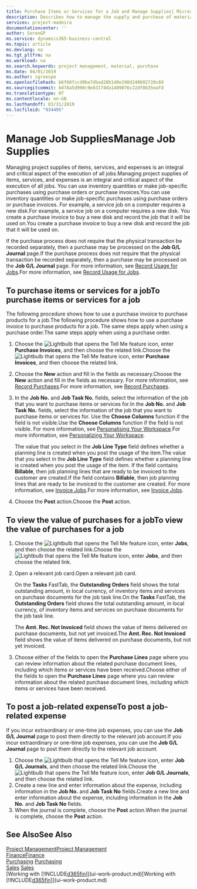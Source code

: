 ```yaml
---
title: Purchase Items or Services for a Job and Manage Supplies| Microsoft Docs
description: Describes how to manage the supply and purchase of material and services to jobs.
services: project-madeira
documentationcenter: ''
author: SorenGP
ms.service: dynamics365-business-central
ms.topic: article
ms.devlang: na
ms.tgt_pltfrm: na
ms.workload: na
ms.search.keywords: project management, material, purchase
ms.date: 04/01/2019
ms.author: sgroespe
ms.openlocfilehash: b6f60fccd9be7dbad28b1d0e190d240602720c69
ms.sourcegitcommit: bd78a5d990c9e83174da1409076c22df8b35eafd
ms.translationtype: HT
ms.contentlocale: en-GB
ms.lasthandoff: 03/31/2019
ms.locfileid: "934495"
---
```

# <a name="manage-job-supplies"></a><span data-ttu-id="55b24-103">Manage Job Supplies</span><span class="sxs-lookup"><span data-stu-id="55b24-103">Manage Job Supplies</span></span>
<span data-ttu-id="55b24-104">Managing project supplies of items, services, and expenses is an integral and critical aspect of the execution of all jobs.</span><span class="sxs-lookup"><span data-stu-id="55b24-104">Managing project supplies of items, services, and expenses is an integral and critical aspect of the execution of all jobs.</span></span> <span data-ttu-id="55b24-105">You can use inventory quantities or make job-specific purchases using purchase orders or purchase invoices.</span><span class="sxs-lookup"><span data-stu-id="55b24-105">You can use inventory quantities or make job-specific purchases using purchase orders or purchase invoices.</span></span> <span data-ttu-id="55b24-106">For example, a service job on a computer requires a new disk.</span><span class="sxs-lookup"><span data-stu-id="55b24-106">For example, a service job on a computer requires a new disk.</span></span> <span data-ttu-id="55b24-107">You create a purchase invoice to buy a new disk and record the job that it will be used on.</span><span class="sxs-lookup"><span data-stu-id="55b24-107">You create a purchase invoice to buy a new disk and record the job that it will be used on.</span></span>

<span data-ttu-id="55b24-108">If the purchase process does not require that the physical transaction be recorded separately, then a purchase may be processed on the **Job G/L Journal** page.</span><span class="sxs-lookup"><span data-stu-id="55b24-108">If the purchase process does not require that the physical transaction be recorded separately, then a purchase may be processed on the **Job G/L Journal** page.</span></span> <span data-ttu-id="55b24-109">For more information, see [Record Usage for Jobs](projects-how-record-job-usage.md).</span><span class="sxs-lookup"><span data-stu-id="55b24-109">For more information, see [Record Usage for Jobs](projects-how-record-job-usage.md).</span></span>

## <a name="to-purchase-items-or-services-for-a-job"></a><span data-ttu-id="55b24-110">To purchase items or services for a job</span><span class="sxs-lookup"><span data-stu-id="55b24-110">To purchase items or services for a job</span></span>
<span data-ttu-id="55b24-111">The following procedure shows how to use a purchase invoice to purchase products for a job.</span><span class="sxs-lookup"><span data-stu-id="55b24-111">The following procedure shows how to use a purchase invoice to purchase products for a job.</span></span> <span data-ttu-id="55b24-112">The same steps apply when using a purchase order.</span><span class="sxs-lookup"><span data-stu-id="55b24-112">The same steps apply when using a purchase order.</span></span>  

1. <span data-ttu-id="55b24-113">Choose the ![Lightbulb that opens the Tell Me feature](media/ui-search/search_small.png "Tell me what you want to do") icon, enter **Purchase Invoices**, and then choose the related link.</span><span class="sxs-lookup"><span data-stu-id="55b24-113">Choose the ![Lightbulb that opens the Tell Me feature](media/ui-search/search_small.png "Tell me what you want to do") icon, enter **Purchase Invoices**, and then choose the related link.</span></span>  
2. <span data-ttu-id="55b24-114">Choose the **New** action and fill in the fields as necessary.</span><span class="sxs-lookup"><span data-stu-id="55b24-114">Choose the **New** action and fill in the fields as necessary.</span></span> <span data-ttu-id="55b24-115">For more information, see [Record Purchases](purchasing-how-record-purchases.md).</span><span class="sxs-lookup"><span data-stu-id="55b24-115">For more information, see [Record Purchases](purchasing-how-record-purchases.md).</span></span>
3. <span data-ttu-id="55b24-116">In the **Job No.** and **Job Task No.** fields, select the information of the job that you want to purchase items or services for.</span><span class="sxs-lookup"><span data-stu-id="55b24-116">In the **Job No.** and **Job Task No.** fields, select the information of the job that you want to purchase items or services for.</span></span> <span data-ttu-id="55b24-117">Use the **Choose Columns** function if the field is not visible.</span><span class="sxs-lookup"><span data-stu-id="55b24-117">Use the **Choose Columns** function if the field is not visible.</span></span> <span data-ttu-id="55b24-118">For more information, see [Personalising Your Workspace](ui-personalization-user.md).</span><span class="sxs-lookup"><span data-stu-id="55b24-118">For more information, see [Personalizing Your Workspace](ui-personalization-user.md).</span></span>

    <span data-ttu-id="55b24-119">The value that you select in the **Job Line Type** field defines whether a planning line is created when you post the usage of the item.</span><span class="sxs-lookup"><span data-stu-id="55b24-119">The value that you select in the **Job Line Type** field defines whether a planning line is created when you post the usage of the item.</span></span> <span data-ttu-id="55b24-120">If the field contains **Billable**, then job planning lines that are ready to be invoiced to the customer are created.</span><span class="sxs-lookup"><span data-stu-id="55b24-120">If the field contains **Billable**, then job planning lines that are ready to be invoiced to the customer are created.</span></span> <span data-ttu-id="55b24-121">For more information, see [Invoice Jobs](projects-how-invoice-jobs.md).</span><span class="sxs-lookup"><span data-stu-id="55b24-121">For more information, see [Invoice Jobs](projects-how-invoice-jobs.md).</span></span>
4. <span data-ttu-id="55b24-122">Choose the **Post** action.</span><span class="sxs-lookup"><span data-stu-id="55b24-122">Choose the **Post** action.</span></span>

## <a name="to-view-the-value-of-purchases-for-a-job"></a><span data-ttu-id="55b24-123">To view the value of purchases for a job</span><span class="sxs-lookup"><span data-stu-id="55b24-123">To view the value of purchases for a job</span></span>
1. <span data-ttu-id="55b24-124">Choose the ![Lightbulb that opens the Tell Me feature](media/ui-search/search_small.png "Tell me what you want to do") icon, enter **Jobs**, and then choose the related link.</span><span class="sxs-lookup"><span data-stu-id="55b24-124">Choose the ![Lightbulb that opens the Tell Me feature](media/ui-search/search_small.png "Tell me what you want to do") icon, enter **Jobs**, and then choose the related link.</span></span>
2. <span data-ttu-id="55b24-125">Open a relevant job card.</span><span class="sxs-lookup"><span data-stu-id="55b24-125">Open a relevant job card.</span></span>

    <span data-ttu-id="55b24-126">On the **Tasks** FastTab, the **Outstanding Orders** field shows the total outstanding amount, in local currency, of inventory items and services on purchase documents for the job task line.</span><span class="sxs-lookup"><span data-stu-id="55b24-126">On the **Tasks** FastTab, the **Outstanding Orders** field shows the total outstanding amount, in local currency, of inventory items and services on purchase documents for the job task line.</span></span>  

    <span data-ttu-id="55b24-127">The **Amt. Rec. Not Invoiced** field shows the value of items delivered on purchase documents, but not yet invoiced.</span><span class="sxs-lookup"><span data-stu-id="55b24-127">The **Amt. Rec. Not Invoiced** field shows the value of items delivered on purchase documents, but not yet invoiced.</span></span>  
3. <span data-ttu-id="55b24-128">Choose either of the fields to open the **Purchase Lines** page where you can review information about the related purchase document lines, including which items or services have been received.</span><span class="sxs-lookup"><span data-stu-id="55b24-128">Choose either of the fields to open the **Purchase Lines** page where you can review information about the related purchase document lines, including which items or services have been received.</span></span>

## <a name="to-post-a-job-related-expense"></a><span data-ttu-id="55b24-129">To post a job-related expense</span><span class="sxs-lookup"><span data-stu-id="55b24-129">To post a job-related expense</span></span>
<span data-ttu-id="55b24-130">If you incur extraordinary or one-time job expenses, you can use the **Job G/L Journal** page to post them directly to the relevant job account.</span><span class="sxs-lookup"><span data-stu-id="55b24-130">If you incur extraordinary or one-time job expenses, you can use the **Job G/L Journal** page to post them directly to the relevant job account.</span></span>

1. <span data-ttu-id="55b24-131">Choose the ![Lightbulb that opens the Tell Me feature](media/ui-search/search_small.png "Tell me what you want to do") icon, enter **Job G/L Journals**, and then choose the related link.</span><span class="sxs-lookup"><span data-stu-id="55b24-131">Choose the ![Lightbulb that opens the Tell Me feature](media/ui-search/search_small.png "Tell me what you want to do") icon, enter **Job G/L Journals**, and then choose the related link.</span></span>  
2. <span data-ttu-id="55b24-132">Create a new line and enter information about the expense, including information in the **Job No.** and **Job Task No** fields.</span><span class="sxs-lookup"><span data-stu-id="55b24-132">Create a new line and enter information about the expense, including information in the **Job No.** and **Job Task No** fields.</span></span>  
3. <span data-ttu-id="55b24-133">When the journal is complete, choose the **Post** action.</span><span class="sxs-lookup"><span data-stu-id="55b24-133">When the journal is complete, choose the **Post** action.</span></span>

## <a name="see-also"></a><span data-ttu-id="55b24-134">See Also</span><span class="sxs-lookup"><span data-stu-id="55b24-134">See Also</span></span>
[<span data-ttu-id="55b24-135">Project Management</span><span class="sxs-lookup"><span data-stu-id="55b24-135">Project Management</span></span>](projects-manage-projects.md)  
[<span data-ttu-id="55b24-136">Finance</span><span class="sxs-lookup"><span data-stu-id="55b24-136">Finance</span></span>](finance.md)  
<span data-ttu-id="55b24-137">[Purchasing](purchasing-manage-purchasing.md)       </span><span class="sxs-lookup"><span data-stu-id="55b24-137">[Purchasing](purchasing-manage-purchasing.md)       </span></span>  
<span data-ttu-id="55b24-138">[Sales](sales-manage-sales.md)    </span><span class="sxs-lookup"><span data-stu-id="55b24-138">[Sales](sales-manage-sales.md)    </span></span>  
<span data-ttu-id="55b24-139">[Working with [!INCLUDE[d365fin](includes/d365fin_md.md)]](ui-work-product.md)</span><span class="sxs-lookup"><span data-stu-id="55b24-139">[Working with [!INCLUDE[d365fin](includes/d365fin_md.md)]](ui-work-product.md)</span></span>  
